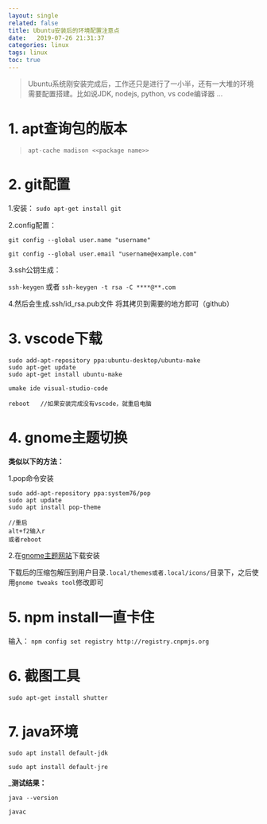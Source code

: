 ```yaml
---
layout: single
related: false
title: Ubuntu安装后的环境配置注意点
date:   2019-07-26 21:31:37
categories: linux
tags: linux
toc: true
---
```


> Ubuntu系统刚安装完成后，工作还只是进行了一小半，还有一大堆的环境需要配置搭建。比如说JDK, nodejs, python, vs code编译器 ...

<!--more-->

# 1. apt查询包的版本

> `apt-cache madison <<package name>>`

# 2. git配置

1.安装： `sudo apt-get install git`

2.config配置：  

`git config --global user.name "username"`  

`git config --global user.email "username@example.com"`  

3.ssh公钥生成：  

`ssh-keygen` 或者 `ssh-keygen -t rsa -C ****@**.com`

4.然后会生成.ssh/id_rsa.pub文件 将其拷贝到需要的地方即可（github）

# 3. vscode下载

```shell
sudo add-apt-repository ppa:ubuntu-desktop/ubuntu-make
sudo apt-get update
sudo apt-get install ubuntu-make

umake ide visual-studio-code

reboot   //如果安装完成没有vscode，就重启电脑
```

# 4. gnome主题切换

__类似以下的方法：__

1.pop命令安装

```shell
sudo add-apt-repository ppa:system76/pop
sudo apt update
sudo apt install pop-theme

//重启
alt+f2输入r
或者reboot
```

2.在[gnome主题网站](https://www.pling.com/s/Gnome/browse/)下载安装

下载后的压缩包解压到用户目录`.local/themes或者.local/icons/`目录下，之后使用`gnome tweaks tool`修改即可

# 5. npm install一直卡住

输入： `npm config set registry http://registry.cnpmjs.org`

# 6. 截图工具

`sudo apt-get install shutter`

# 7. java环境

`sudo apt install default-jdk`

`sudo apt install default-jre`

___测试结果：__

`java --version`

`javac`